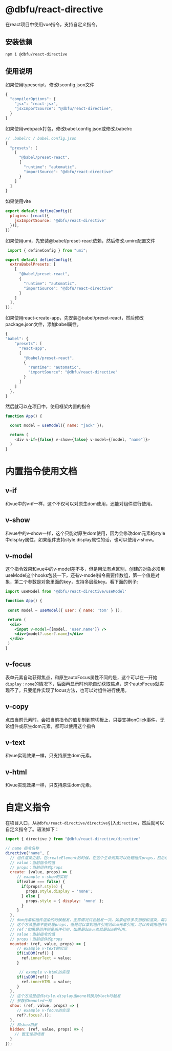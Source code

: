 # @dbfu/react-directive

在react项目中使用vue指令，支持自定义指令。

## 安装依赖

```
npm i @dbfu/react-directive
```

## 使用说明

如果使用typescript，修改tsconfig.json文件

```js
{
  "compilerOptions": {
    "jsx": "react-jsx",
    "jsxImportSource": "@dbfu/react-directive",
  }
}
```

如果使用webpack打包，修改babel.config.json或修改.babelrc

```js
// .babelrc / babel.config.json
{
  "presets": [
    [
      "@babel/preset-react",
      {
        "runtime": "automatic",
        "importSource": "@dbfu/react-directive"
      }
    ]
  ]
}

```

如果使用vite

```js
export default defineConfig({
  plugins: [react({
    jsxImportSource: '@dbfu/react-directive'
  })],
})
```


如果使用umi，先安装@babel/preset-react依赖，然后修改.umirc配置文件

```js
 import { defineConfig } from "umi";

export default defineConfig({
  extraBabelPresets: [
    [
      "@babel/preset-react",
      {
        "runtime": "automatic",
        "importSource": "@dbfu/react-directive"
      }
    ]
  ],
});
```

如果使用react-create-app，先安装@babel/preset-react，然后修改package.json文件，添加babel属性。

```js
{
"babel": {
    "presets": [
      "react-app",
      [
        "@babel/preset-react",
        {
          "runtime": "automatic",
          "importSource": "@dbfu/react-directive"
        }
      ]
    ]
  },
}
```


然后就可以在项目中，使用框架内置的指令

```js
function App() {

  const model = useModel({ name: "jack" });

  return (
    <div v-if={false} v-show={false} v-model={[model, "name"]}>
  )
}
```

# 内置指令使用文档

## v-if

和vue中的v-if一样，这个不仅可以对原生dom使用，还能对组件进行使用。

## v-show

和vue中的v-show一样，这个只能对原生dom使用，因为会修改dom元素的style中display属性，如果组件支持style.display属性的话，也可以使用v-show。

## v-model

这个指令效果和vue中的v-model差不多，但是用法有点区别，创建的对象必须用useModel这个hooks包装一下，还有v-model指令需要传数组，第一个值是对象，第二个参数是对象里面的key，支持多层级key。看下面的例子:

```jsx
import useModel from '@dbfu/react-directive/useModel'

function App() {
 
 const model = useModel({ user: { name: 'tom' } });

 return (
  <div>
    <input v-model={[model, 'user.name']} />
    <div>{model?.user?.name}</div>
  </div>
 )
}

```

## v-focus

表单元素自动获得焦点，和原生autoFocus属性不同的是，这个可以在一开始`display：none`的情况下，后面再显示时也能自动获取焦点，这个autoFocus就实现不了。只要组件实现了focus方法，也可以对组件进行使用。

## v-copy

点击当前元素时，会把当前指令的值复制到剪切板上，只要支持onClick事件，无论组件或原生dom元素，都可以使用这个指令

## v-text

和vue实现效果一样，只支持原生dom元素。

## v-html

和vue实现效果一样，只支持原生dom元素。

# 自定义指令

在项目入口，从`@dbfu/react-directive/directive`引入`directive`，然后就可以自定义指令了。语法如下：

```js
import { directive } from "@dbfu/react-directive/directive"

// name 指令名称
directive("name", {
  // 组件渲染之前，在createElement的时候，在这个生命周期可以处理组件props，然后组件渲染的时候，可以拿到处理后的props。注意这个方法只要组件一重新render，就会触发一次。如果返回false这个组件就不渲染了。
  // value：当前指令的值
  // props：当前组件的props
  create: (value, props) => {
     // example v-show的实现
     if(value === false) {
       if(props?.style) {
         props.style.display = 'none';
       } else {
         props.style = { display: 'none' };
       }
     } 
  },
  // dom元素和组件渲染的时候触发，正常情况只会触发一次。如果组件多次销毁和渲染，每次渲染都会触发这个方法。
  // 这个方法里面不能处理props，但是可以拿到组件引用活dom元素引用，可以去调用组件或dom元素的方法
  // ref：如果是组件则是组件引用，如果是dom元素就是dom的引用。
  // value：当前指令的值
  // props：当前组件的props
  mounted: (ref, value, props) => {
     // example v-text的实现
     if(isDOM(ref)) {
       ref.innerText = value;
     }

      // example v-html的实现
     if(isDOM(ref)) {
       ref.innerHTML = value;
     } 
  },
  // 这个方法是组件style.display由none转换为block时触发
  // 参数和mounted一样
  show: (ref, value, props) => {
     // example v-focus的实现
     ref?.focus?.();
  },
  // 和show相反
  hidden: (ref, value, props) => {
    // 暂无使用场景
  }
});
```
